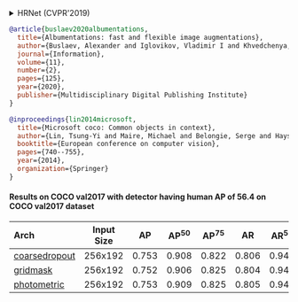 <!-- [ALGORITHM] -->

<details>
<summary>HRNet (CVPR'2019)</summary>

```bibtex
@inproceedings{sun2019deep,
  title={Deep high-resolution representation learning for human pose estimation},
  author={Sun, Ke and Xiao, Bin and Liu, Dong and Wang, Jingdong},
  booktitle={Proceedings of the IEEE conference on computer vision and pattern recognition},
  pages={5693--5703},
  year={2019}
}
```

</details>

<!-- [ALGORITHM] -->

```bibtex
@article{buslaev2020albumentations,
  title={Albumentations: fast and flexible image augmentations},
  author={Buslaev, Alexander and Iglovikov, Vladimir I and Khvedchenya, Eugene and Parinov, Alex and Druzhinin, Mikhail and Kalinin, Alexandr A},
  journal={Information},
  volume={11},
  number={2},
  pages={125},
  year={2020},
  publisher={Multidisciplinary Digital Publishing Institute}
}
```

<!-- [DATASET] -->

```bibtex
@inproceedings{lin2014microsoft,
  title={Microsoft coco: Common objects in context},
  author={Lin, Tsung-Yi and Maire, Michael and Belongie, Serge and Hays, James and Perona, Pietro and Ramanan, Deva and Doll{\'a}r, Piotr and Zitnick, C Lawrence},
  booktitle={European conference on computer vision},
  pages={740--755},
  year={2014},
  organization={Springer}
}
```

#### Results on COCO val2017 with detector having human AP of 56.4 on COCO val2017 dataset

| Arch  | Input Size | AP | AP<sup>50</sup> | AP<sup>75</sup> | AR | AR<sup>50</sup> | ckpt | log |
| :----------------- | :-----------: | :------: | :------: | :------: | :------: | :------: |:------: |:------: |
| [coarsedropout](/configs/body/2d_kpt_sview_rgb_img/topdown_heatmap/coco/hrnet_w32_coco_256x192_coarsedropout.py)  | 256x192 | 0.753 | 0.908 | 0.822 | 0.806 | 0.946 | [ckpt](https://download.openmmlab.com/mmpose/top_down/augmentation/hrnet_w32_coco_256x192_coarsedropout-0f16a0ce_20210320.pth) | [log](https://download.openmmlab.com/mmpose/top_down/augmentation/hrnet_w32_coco_256x192_coarsedropout_20210320.log.json) |
| [gridmask](/configs/body/2d_kpt_sview_rgb_img/topdown_heatmap/coco/hrnet_w32_coco_256x192_gridmask.py)  | 256x192 | 0.752 | 0.906 | 0.825 | 0.804 | 0.943 | [ckpt](https://download.openmmlab.com/mmpose/top_down/augmentation/hrnet_w32_coco_256x192_gridmask-868180df_20210320.pth) | [log](https://download.openmmlab.com/mmpose/top_down/augmentation/hrnet_w32_coco_256x192_gridmask_20210320.log.json) |
| [photometric](/configs/body/2d_kpt_sview_rgb_img/topdown_heatmap/coco/hrnet_w32_coco_256x192_photometric.py)  | 256x192 | 0.753 | 0.909 | 0.825 | 0.805 | 0.943 | [ckpt](https://download.openmmlab.com/mmpose/top_down/augmentation/hrnet_w32_coco_256x192_photometric-308cf591_20210320.pth) | [log](https://download.openmmlab.com/mmpose/top_down/augmentation/hrnet_w32_coco_256x192_photometric_20210320.log.json) |
